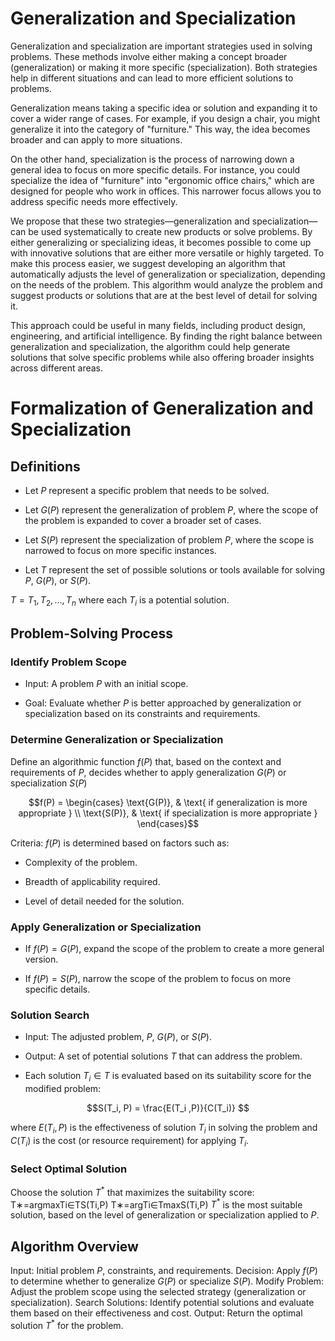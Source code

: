 # Generalization and Specialization

Generalization and specialization are important strategies used in solving problems. These methods involve either making a concept broader (generalization) or making it more specific (specialization). Both strategies help in different situations and can lead to more efficient solutions to problems.

Generalization means taking a specific idea or solution and expanding it to cover a wider range of cases. For example, if you design a chair, you might generalize it into the category of "furniture." This way, the idea becomes broader and can apply to more situations.

On the other hand, specialization is the process of narrowing down a general idea to focus on more specific details. For instance, you could specialize the idea of "furniture" into "ergonomic office chairs," which are designed for people who work in offices. This narrower focus allows you to address specific needs more effectively.

We propose that these two strategies—generalization and specialization—can be used systematically to create new products or solve problems. By either generalizing or specializing ideas, it becomes possible to come up with innovative solutions that are either more versatile or highly targeted. To make this process easier, we suggest developing an algorithm that automatically adjusts the level of generalization or specialization, depending on the needs of the problem. This algorithm would analyze the problem and suggest products or solutions that are at the best level of detail for solving it.

This approach could be useful in many fields, including product design, engineering, and artificial intelligence. By finding the right balance between generalization and specialization, the algorithm could help generate solutions that solve specific problems while also offering broader insights across different areas.


# Formalization of Generalization and Specialization

## Definitions

- Let $P$ represent a specific problem that needs to be solved.

- Let $G(P)$ represent the generalization of problem $P$, where the scope of the problem is expanded to cover a broader set of cases.

- Let $S(P)$ represent the specialization of problem $P$, where the scope is narrowed to focus on more specific instances.

- Let $T$ represent the set of possible solutions or tools available for solving $P$, $G(P)$, or $S(P)$.

$T = {T_1, T_2, \dots, T_n}$ where each $T_i$ is a potential solution.

## Problem-Solving Process

### Identify Problem Scope

- Input: A problem $P$ with an initial scope.

- Goal: Evaluate whether $P$ is better approached by generalization or specialization based on its constraints and requirements.

### Determine Generalization or Specialization

Define an algorithmic function $f(P)$ that, based on the context and requirements of $P$, decides whether to apply generalization $G(P)$ or specialization $S(P)$

```math
f(P) = 
\begin{cases} 
\text{G(P)}, & \text{ if generalization is more appropriate }  \\
\text{S(P)}, & \text{ if specialization is more appropriate }
\end{cases}
```

Criteria: $f(P)$ is determined based on factors such as:

- Complexity of the problem.

- Breadth of applicability required.

- Level of detail needed for the solution.

### Apply Generalization or Specialization
 
- If $f(P) = G(P)$, expand the scope of the problem to create a more general version.

- If $f(P) = S(P)$, narrow the scope of the problem to focus on more specific details.

### Solution Search

- Input: The adjusted problem, $P$, $G(P)$, or $S(P)$.

- Output: A set of potential solutions $T$ that can address the problem.

- Each solution $T_i \in T$ is evaluated based on its suitability score for the modified problem:

```math
S(T_i​, P) = \frac{E(T_i​ ,P)​}{C(T_i​)} 
```
 
 
where $E(T_i, P)$ is the effectiveness of solution $T_i$ in solving the problem and $C(T_i)$ is the cost (or resource requirement) for applying $T_i$.


### Select Optimal Solution

Choose the solution $T^*$ that maximizes the suitability score:
T∗=arg⁡max⁡Ti∈TS(Ti,P)
T∗=argTi​∈Tmax​S(Ti​,P)
$T^*$ is the most suitable solution, based on the level of generalization or specialization applied to $P$.

## Algorithm Overview

Input: Initial problem $P$, constraints, and requirements.
Decision: Apply $f(P)$ to determine whether to generalize $G(P)$ or specialize $S(P)$.
Modify Problem: Adjust the problem scope using the selected strategy (generalization or specialization).
Search Solutions: Identify potential solutions and evaluate them based on their effectiveness and cost.
Output: Return the optimal solution $T^*$ for the problem.
